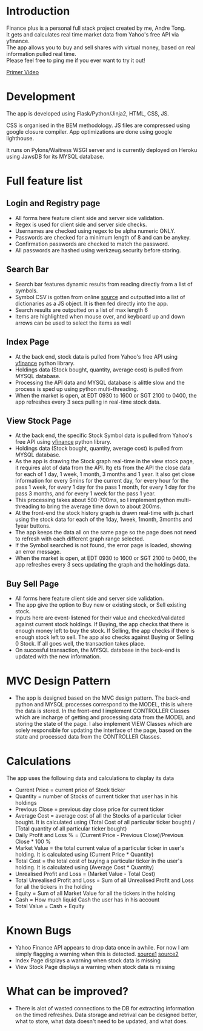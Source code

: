 # Introduction

Finance plus is a personal full stack project created by me, Andre Tong.  
It gets and calculates real time market data from Yahoo's free API via yfinance.  
The app allows you to buy and sell shares with virtual money, based on real information pulled real time.  
Please feel free to ping me if you ever want to try it out!

[Primer Video](https://youtu.be/QBfx-Er88Kk)

# Development
The app is developed using Flask/Python/Jinja2, HTML, CSS, JS.

CSS is organised in the BEM methodology.
JS files are compressed using google closure compiler.
App optimizations are done using google lighthouse.

It runs on Pylons/Waitress WSGI server and is currently deployed on Heroku using JawsDB for its MYSQL database.

# Full feature list

## Login and Registry page
- All forms here feature client side and server side validation.
- Regex is used for client side and server side checks.
- Usernames are checked using regex to be alpha numeric ONLY.
- Passwords are checked for a minimum length of 8 and can be anykey.
- Confirmation passwords are checked to match the password.
- All passwords are hashed using werkzeug.security before storing.

## Search Bar
- Search bar features dynamic results from reading directly from a list of symbols.
- Symbol CSV is gotten from online [source](https://stockanalysis.com/stocks/) and outputted into a list of dictionaries as a JS object. It is then fed directly into the app.
- Search results are outputted on a list of max length 6
- Items are highlighted when mouse over, and keyboard up and down arrows can be used to select the items as well

## Index Page
- At the back end, stock data is pulled from Yahoo's free API using [yfinance](https://pypi.org/project/yfinance/) python library.
- Holdings data (Stock bought, quantity, average cost) is pulled from MYSQL database.
- Processing the API data and MYSQL database is alittle slow and the process is sped up using python multi-threading.
- When the market is open, at EDT 0930 to 1600 or SGT 2100 to 0400, the app refreshes every 3 secs pulling in real-time stock data.

## View Stock Page
- At the back end, the specific Stock Symbol data is pulled from Yahoo's free API using [yfinance](https://pypi.org/project/yfinance/) python library.
- Holdings data (Stock bought, quantity, average cost) is pulled from MYSQL database.
- As the app is drawing the Stock graph real-time in the view stock page, it requires alot of data from the API. Itg ets from the API the close data for each of 1 day,
1 week, 1 month, 3 months and 1 year. It also get close information for every 5mins for the current day, for every hour for the pass 1 week, for every 1 day for the pass 1 month,
for every 1 day for the pass 3 months, and for every 1 week for the pass 1 year.
- This processing takes about 500-700ms, so I implement python multi-threading to bring the average time down to about 200ms.
- At the front-end the stock history graph is drawn real-time with js.chart using the stock data for each of the 1day, 1week, 1month, 3months and 1year buttons.
- The app keeps the data all on the same page so the page does not need to refresh with each different graph range selected.
- If the Symbol searched is not found, the error page is loaded, showing an error message.
- When the market is open, at EDT 0930 to 1600 or SGT 2100 to 0400, the app refreshes every 3 secs updating the graph and the holdings data.

## Buy Sell Page
- All forms here feature client side and server side validation.
- The app give the option to Buy new or existing stock, or Sell existing stock.
- Inputs here are event-listened for their value and checked/validated against current stock holdings. If Buying, the app checks that there is enough money left to buy the stock.
If Selling, the app checks if there is enough stock left to sell. The app also checks against Buying or Selling 0 Stock. If all goes well, the transaction takes place.
- On succesful transaction, the MYSQL database in the back-end is updated with the new information.

# MVC Design Pattern
- The app is designed based on the MVC design pattern. The back-end python and MYSQL processes correspond to the MODEL, this is where the data is stored.
In the front-end I implement CONTROLLER Classes which are incharge of getting and processing data from the MODEL and storing the state of the page.
I also implement VIEW Classes which are solely responsible for updating the interface of the page, based on the state and processed data from the CONTROLLER Classes.

# Calculations
The app uses the following data and calculations to display its data
- Current Price = current price of Stock ticker
- Quantity = number of Stocks of current ticker that user has in his holdings
- Previous Close = previous day close price for current ticker
- Average Cost = average cost of all the Stocks of a particular ticker bought. It is calculated using (Total Cost of all particular ticker bought) / (Total quantity of all particular ticker bought)
- Daily Profit and Loss % = (Current Price - Previous Close)/Previous Close * 100 %
- Market Value = the total current value of a particular ticker in user's holding. It is calculated using (Current Price * Quantity)
- Total Cost = the total cost of buying a particular ticker in the user's holding. It is calculated using (Average Cost * Quantity)
- Unrealised Profit and Loss = (Market Value - Total Cost)
- Total Unrealised Profit and Loss = Sum of all Unrealised Profit and Loss for all the tickers in the holding
- Equity = Sum of all Market Value for all the tickers in the holding
- Cash = How much liquid Cash the user has in his account
- Total Value = Cash + Equity

# Known Bugs
- Yahoo Finance API appears to drop data once in awhile. For now I am simply flagging a warning when this is detected. [source1](https://stackoverflow.com/questions/40111621/yahoo-finance-api-missing-data-for-certain-days) [source2](https://www.reddit.com/r/algotrading/comments/wzimgy/anyone_else_seeing_massive_chunks_of_data_missing/)
- Index Page displays a warning when stock data is missing
- View Stock Page displays a warning when stock data is missing

# What can be improved?
- There is alot of wasted connections to the DB for extracting information on the timed refreshes. Data storage and retrival can be designed better, what to store, what data doesn't need to be updated, and what does.
